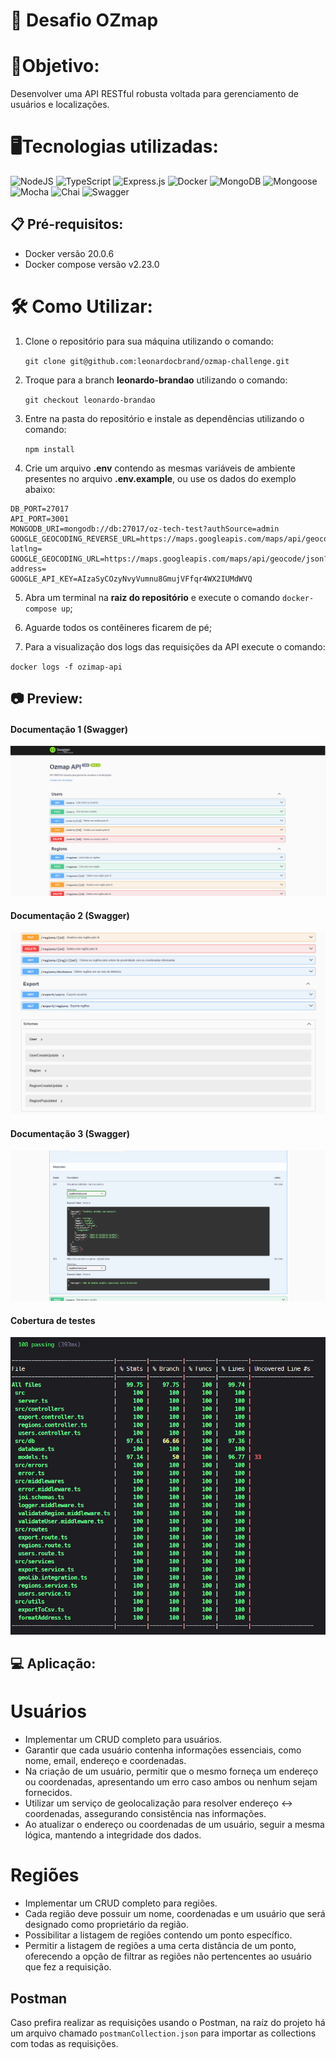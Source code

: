 # 🛒 Desafio OZmap

# 🎯Objetivo:

Desenvolver uma API RESTful robusta voltada para gerenciamento de usuários e localizações.

# 🖥️Tecnologias utilizadas:

![NodeJS](https://img.shields.io/badge/node.js-6DA55F?style=for-the-badge&logo=node.js&logoColor=white)
![TypeScript](https://img.shields.io/badge/typescript-%23007ACC.svg?style=for-the-badge&logo=typescript&logoColor=white)
![Express.js](https://img.shields.io/badge/express.js-%23404d59.svg?style=for-the-badge&logo=express&logoColor=%2361DAFB)
![Docker](https://img.shields.io/badge/docker-%230db7ed.svg?style=for-the-badge&logo=docker&logoColor=white)
![MongoDB](https://img.shields.io/badge/MongoDB-%234ea94b.svg?style=for-the-badge&logo=mongodb&logoColor=white)
![Mongoose](https://img.shields.io/badge/mongooose-%234ea94b.svg?style=for-the-badge&logo=mongoose&logoColor=white)
![Mocha](https://img.shields.io/badge/-mocha-%238D6748?style=for-the-badge&logo=mocha&logoColor=white)
![Chai](https://img.shields.io/badge/chai-974942?style=for-the-badge&logo=chai&logoColor=white)
![Swagger](https://img.shields.io/badge/-Swagger-%23Clojure?style=for-the-badge&logo=swagger&logoColor=white)

## 📋 Pré-requisitos:

- Docker versão 20.0.6
- Docker compose versão v2.23.0

# 🛠️ Como Utilizar:

1. Clone o repositório para sua máquina utilizando o comando:

   `git clone git@github.com:leonardocbrand/ozmap-challenge.git`

2. Troque para a branch **leonardo-brandao** utilizando o comando:

   `git checkout leonardo-brandao`

3. Entre na pasta do repositório e instale as dependências utilizando o comando:

   `npm install`

4. Crie um arquivo **.env** contendo as mesmas variáveis de ambiente presentes no arquivo **.env.example**, ou use os dados do exemplo abaixo:
<pre>
<code>DB_PORT=27017
API_PORT=3001 
MONGODB_URI=mongodb://db:27017/oz-tech-test?authSource=admin
GOOGLE_GEOCODING_REVERSE_URL=https://maps.googleapis.com/maps/api/geocode/json?latlng=
GOOGLE_GEOCODING_URL=https://maps.googleapis.com/maps/api/geocode/json?address=
GOOGLE_API_KEY=AIzaSyCOzyNvyVumnu8GmujVFfqr4WX2IUMdWVQ
</code></pre>

5. Abra um terminal na **raiz do repositório** e execute o comando <code>docker-compose up</code>;

6. Aguarde todos os contêineres ficarem de pé;

7. Para a visualização dos logs das requisições da API execute o comando:

<code>docker logs -f ozimap-api</code>

## 📷 Preview:

#### Documentação 1 (Swagger)

![alt text](./preview/swagger.png)

#### Documentação 2 (Swagger)

![alt text](./preview/swagger2.png)

#### Documentação 3 (Swagger)

![alt text](./preview/swagger3.png)

#### Cobertura de testes

![alt text](./preview/coverage.png)

## 💻 Aplicação:

# Usuários

- Implementar um CRUD completo para usuários.
- Garantir que cada usuário contenha informações essenciais, como nome, email, endereço e coordenadas.
- Na criação de um usuário, permitir que o mesmo forneça um endereço ou coordenadas, apresentando um erro caso ambos ou nenhum sejam fornecidos.
- Utilizar um serviço de geolocalização para resolver endereço ↔ coordenadas, assegurando consistência nas informações.
- Ao atualizar o endereço ou coordenadas de um usuário, seguir a mesma lógica, mantendo a integridade dos dados.

# Regiões

- Implementar um CRUD completo para regiões.
- Cada região deve possuir um nome, coordenadas e um usuário que será designado como proprietário da região.
- Possibilitar a listagem de regiões contendo um ponto específico.
- Permitir a listagem de regiões a uma certa distância de um ponto, oferecendo a opção de filtrar as regiões não pertencentes ao usuário que fez a requisição.

## Postman

Caso prefira realizar as requisições usando o Postman, na raíz do projeto há um arquivo chamado `postmanCollection.json` para importar as collections com todas as requisições.
